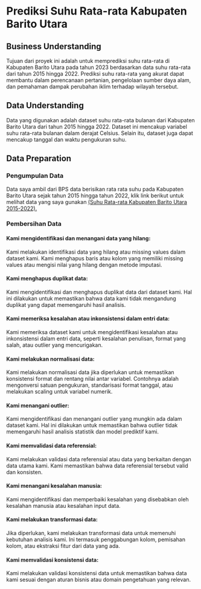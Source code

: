 # Prediksi Suhu Rata-rata Kabupaten Barito Utara
## Business Understanding
Tujuan dari proyek ini adalah untuk memprediksi suhu rata-rata di Kabupaten Barito Utara pada tahun 2023 berdasarkan data suhu rata-rata dari tahun 2015 hingga 2022. Prediksi suhu rata-rata yang akurat dapat membantu dalam perencanaan pertanian, pengelolaan sumber daya alam, dan pemahaman dampak perubahan iklim terhadap wilayah tersebut.
## Data Understanding
Data yang digunakan adalah dataset suhu rata-rata bulanan dari Kabupaten Barito Utara dari tahun 2015 hingga 2022. Dataset ini mencakup variabel suhu rata-rata bulanan dalam derajat Celsius. Selain itu, dataset juga dapat mencakup tanggal dan waktu pengukuran suhu.
## Data Preparation
### Pengumpulan Data
Data saya ambil dari BPS data berisikan rata rata suhu pada Kabupaten Barito Utara sejak tahun 2015 hingga tahun 2022, klik link berikut untuk melihat data yang saya gunakan 
[(Suhu Rata-rata Kabupaten Barito Utara 2015-2022).](Suhu.csv)

### Pembersihan Data
#### Kami mengidentifikasi dan menangani data yang hilang: 
Kami melakukan identifikasi data yang hilang atau missing values dalam dataset kami. Kami menghapus baris atau kolom yang memiliki missing values atau mengisi nilai yang hilang dengan metode imputasi.
#### Kami menghapus duplikat data: 
Kami mengidentifikasi dan menghapus duplikat data dari dataset kami. Hal ini dilakukan untuk memastikan bahwa data kami tidak mengandung duplikat yang dapat memengaruhi hasil analisis.
#### Kami memeriksa kesalahan atau inkonsistensi dalam entri data: 
Kami memeriksa dataset kami untuk mengidentifikasi kesalahan atau inkonsistensi dalam entri data, seperti kesalahan penulisan, format yang salah, atau outlier yang mencurigakan.
#### Kami melakukan normalisasi data: 
Kami melakukan normalisasi data jika diperlukan untuk memastikan konsistensi format dan rentang nilai antar variabel. Contohnya adalah mengonversi satuan pengukuran, standarisasi format tanggal, atau melakukan scaling untuk variabel numerik.
#### Kami menangani outlier: 
Kami mengidentifikasi dan menangani outlier yang mungkin ada dalam dataset kami. Hal ini dilakukan untuk memastikan bahwa outlier tidak memengaruhi hasil analisis statistik dan model prediktif kami.
#### Kami memvalidasi data referensial: 
Kami melakukan validasi data referensial atau data yang berkaitan dengan data utama kami. Kami memastikan bahwa data referensial tersebut valid dan konsisten.
#### Kami menangani kesalahan manusia: 
Kami mengidentifikasi dan memperbaiki kesalahan yang disebabkan oleh kesalahan manusia atau kesalahan input data.
#### Kami melakukan transformasi data: 
Jika diperlukan, kami melakukan transformasi data untuk memenuhi kebutuhan analisis kami. Ini termasuk penggabungan kolom, pemisahan kolom, atau ekstraksi fitur dari data yang ada.
#### Kami memvalidasi konsistensi data: 
Kami melakukan validasi konsistensi data untuk memastikan bahwa data kami sesuai dengan aturan bisnis atau domain pengetahuan yang relevan.
